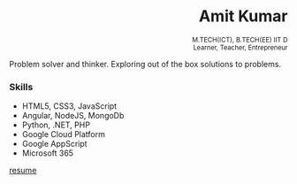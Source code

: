 <h1 align="right"> Amit Kumar</h1>
<p align="right">
<small>M.TECH(ICT), B.TECH(EE) IIT D</small><br>
<small>Learner, Teacher, Entrepreneur</small>
</p>

<p>Problem solver and thinker. Exploring out of the box solutions to problems.</p>

### Skills

- HTML5, CSS3, JavaScript
- Angular, NodeJS, MongoDb
- Python, .NET, PHP
- Google Cloud Platform
- Google AppScript
- Microsoft 365

[resume](https://amitiitdee.github.io/)

